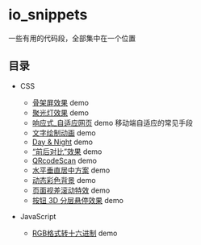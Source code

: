# io_snippets

一些有用的代码段，全部集中在一个位置

## 目录

- CSS
  - [骨架屏效果](src/CSS/CSS_Skeleton) demo
  - [聚光灯效果](src/CSS/CSS_Spotlight) demo
  - [响应式_自适应网页](src/CSS/CSS_Responsive) demo 移动端自适应的常见手段
  - [文字绘制动画](src/CSS/CSS_Animated_Text) demo
  - [Day & Night](src/CSS/CSS_Day_Night) demo
  - [“前后对比”效果](src/CSS/CSS_ImageComparison) demo
  - [QRcodeScan](src/CSS/CSS_QRcodeScan) demo
  - [水平垂直居中方案](src/CSS/CSS_Center) demo
  - [动态彩色背景](src/CSS/CSS_Dynamic_Background) demo
  - [页面视差滚动特效](src/CSS/CSS_ParallaxScrolling) demo
  - [按钮 3D 分层悬停效果](src/CSS/CSS_social3DHover) demo

- JavaScript
  - [RGB格式转十六进制](src/JavaScript/RGBToHexadecimal) demo
  